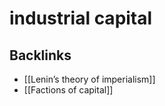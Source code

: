 # industrial capital



<a id="org0128fd0"></a>

## Backlinks

-   [[Lenin&rsquo;s theory of imperialism]]
-   [[Factions of capital]]
